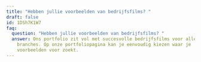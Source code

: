 ```yaml
---
title: "Hebben jullie voorbeelden van bedrijfsfilms? "
draft: false
id: 1DSh7K1W7
faq:
  question: "Hebben jullie voorbeelden van bedrijfsfilms? "
  answer: Ons portfolio zit vol met succesvolle bedrijfsfilms voor allerlei
    branches. Op onze portfoliopagina kan je eenvoudig kiezen waar je
    voorbeelden voor zoekt.
---
```

